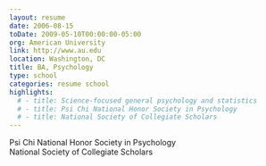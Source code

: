 ```yaml
---
layout: resume
date: 2006-08-15
toDate: 2009-05-10T00:00:00-05:00
org: American University
link: http://www.au.edu
location: Washington, DC
title: BA, Psychology
type: school
categories: resume school
highlights:
  # - title: Science-focused general psychology and statistics
  # - title: Psi Chi National Honor Society in Psychology
  # - title: National Society of Collegiate Scholars
---
```


Psi Chi National Honor Society in Psychology  
National Society of Collegiate Scholars
